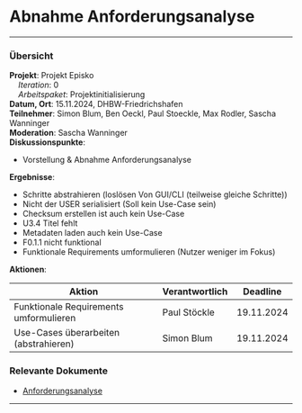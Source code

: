 # Abnahme Anforderungsanalyse

---

### Übersicht

**Projekt**: Projekt Episko \
&nbsp;&nbsp;&nbsp;&nbsp;_Iteration_: 0\
&nbsp;&nbsp;&nbsp;&nbsp;_Arbeitspaket_: Projektinitialisierung\
**Datum, Ort**: 15.11.2024, DHBW-Friedrichshafen\
**Teilnehmer**: Simon Blum, Ben Oeckl, Paul Stoeckle, Max Rodler, Sascha Wanninger\
**Moderation**: Sascha Wanninger\
**Diskussionspunkte**: 

- Vorstellung & Abnahme Anforderungsanalyse

**Ergebnisse**: 

- Schritte abstrahieren (loslösen Von GUI/CLI (teilweise gleiche Schritte))
- Nicht der USER serialisiert (Soll kein Use-Case sein)
- Checksum erstellen ist auch kein Use-Case
- U3.4 Titel fehlt
- Metadaten laden auch kein Use-Case
- F0.1.1 nicht funktional
- Funktionale Requirements umformulieren (Nutzer weniger im Fokus)

**Aktionen**:

| Aktion      | Verantwortlich | Deadline |
|-------------|----------------|----------|
| Funktionale Requirements umformulieren | Paul Stöckle | 19.11.2024         |
| Use-Cases überarbeiten (abstrahieren) | Simon Blum | 19.11.2024         |

### Relevante Dokumente
- [Anforderungsanalyse](../Inkremente/00/Anforderungsanalyse.md)
---
